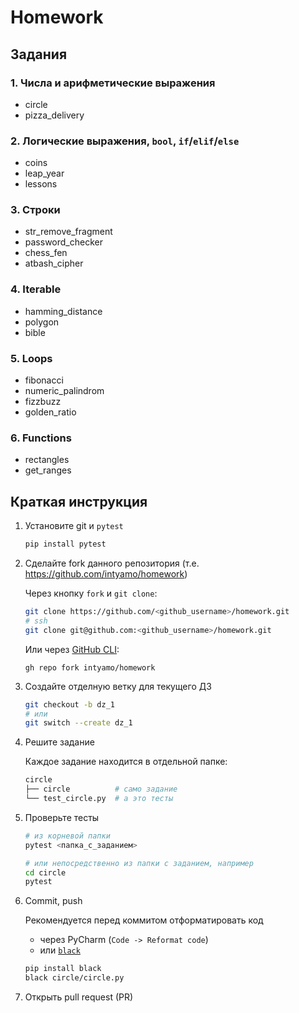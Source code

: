 # Homework

## Задания

### 1. Числа и арифметические выражения

- circle
- pizza_delivery

### 2. Логические выражения, `bool`, `if`/`elif`/`else`

- coins
- leap_year
- lessons

### 3. Строки

- str_remove_fragment
- password_checker
- chess_fen
- atbash_cipher

### 4. Iterable

- hamming_distance
- polygon
- bible

### 5. Loops

- fibonacci
- numeric_palindrom
- fizzbuzz
- golden_ratio

### 6. Functions

- rectangles
- get_ranges

## Краткая инструкция

1. Установите git и `pytest`

    ```sh
    pip install pytest
    ```

2. Сделайте fork данного репозитория (т.е. https://github.com/intyamo/homework)

   Через кнопку `fork` и `git clone`:

    ```sh
    git clone https://github.com/<github_username>/homework.git
    # ssh
    git clone git@github.com:<github_username>/homework.git
    ```

   Или через [GitHub CLI](https://github.com/cli/cli#installation):

    ```
    gh repo fork intyamo/homework
    ```

3. Создайте отделную ветку для текущего ДЗ

    ```sh
    git checkout -b dz_1
    # или
    git switch --create dz_1
    ```

4. Решите задание

   Каждое задание находится в отдельной папке:

    ```sh
    circle
    ├── circle          # само задание
    └── test_circle.py  # а это тесты
    ```

5. Проверьте тесты

    ```sh
    # из корневой папки
    pytest <папка_с_заданием>

    # или непосредственно из папки с заданием, например
    cd circle
    pytest
    ```

6. Commit, push

   Рекомендуется перед коммитом отформатировать код

    - через PyCharm (`Code -> Reformat code`)
    - или [`black`](https://github.com/psf/black)

    ```sh
    pip install black
    black circle/circle.py
    ```

7. Открыть pull request (PR)
